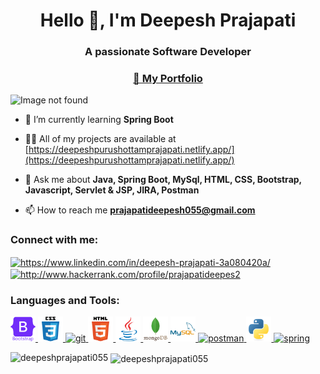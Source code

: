 <h1 align="center">Hello 👋, I'm Deepesh Prajapati</h1>
<h3 align="center">A passionate Software Developer</h3>

<h3 align="center">
  <a href="https://deepeshpurushottamprajapati.netlify.app/"><strong>🧿 My Portfolio</strong></a>
</h3>

<img src="https://www.wscubetech.com/blog/wp-content/uploads/2024/04/generative-ai.webp" alt="Image not found">

- 🌱 I’m currently learning **Spring Boot**

- 👨‍💻 All of my projects are available at [https://deepeshpurushottamprajapati.netlify.app/](https://deepeshpurushottamprajapati.netlify.app/)

- 💬 Ask me about **Java, Spring Boot, MySql, HTML, CSS, Bootstrap, Javascript, Servlet & JSP, JIRA, Postman**

- 📫 How to reach me **prajapatideepesh055@gmail.com**

<h3 align="left">Connect with me:</h3>
<p align="left">
<a href="https://linkedin.com/in/https://www.linkedin.com/in/deepesh-prajapati-3a080420a/" target="blank"><img align="center" src="https://raw.githubusercontent.com/rahuldkjain/github-profile-readme-generator/master/src/images/icons/Social/linked-in-alt.svg" alt="https://www.linkedin.com/in/deepesh-prajapati-3a080420a/" height="30" width="40" /></a>
<a href="https://www.hackerrank.com/http://www.hackerrank.com/profile/prajapatideepes2" target="blank"><img align="center" src="https://raw.githubusercontent.com/rahuldkjain/github-profile-readme-generator/master/src/images/icons/Social/hackerrank.svg" alt="http://www.hackerrank.com/profile/prajapatideepes2" height="30" width="40" /></a>
</p>

<h3 align="left">Languages and Tools:</h3>
<p align="left"> <a href="https://getbootstrap.com" target="_blank" rel="noreferrer"> <img src="https://raw.githubusercontent.com/devicons/devicon/master/icons/bootstrap/bootstrap-plain-wordmark.svg" alt="bootstrap" width="40" height="40"/> </a> <a href="https://www.w3schools.com/css/" target="_blank" rel="noreferrer">  <img src="https://raw.githubusercontent.com/devicons/devicon/master/icons/css3/css3-original-wordmark.svg" alt="css3" width="40" height="40"/> </a> <a href="https://git-scm.com/" target="_blank" rel="noreferrer"> <img src="https://www.vectorlogo.zone/logos/git-scm/git-scm-icon.svg" alt="git" width="40" height="40"/> </a> <a href="https://www.w3.org/html/" target="_blank" rel="noreferrer"> <img src="https://raw.githubusercontent.com/devicons/devicon/master/icons/html5/html5-original-wordmark.svg" alt="html5" width="40" height="40"/> </a> <a href="https://www.java.com" target="_blank" rel="noreferrer"> <img src="https://raw.githubusercontent.com/devicons/devicon/master/icons/java/java-original.svg" alt="java" width="40" height="40"/> </a> <a href="https://www.mongodb.com/" target="_blank" rel="noreferrer"> <img src="https://raw.githubusercontent.com/devicons/devicon/master/icons/mongodb/mongodb-original-wordmark.svg" alt="mongodb" width="40" height="40"/> </a> <a href="https://www.mysql.com/" target="_blank" rel="noreferrer"> <img src="https://raw.githubusercontent.com/devicons/devicon/master/icons/mysql/mysql-original-wordmark.svg" alt="mysql" width="40" height="40"/> </a> <a href="https://postman.com" target="_blank" rel="noreferrer"> <img src="https://www.vectorlogo.zone/logos/getpostman/getpostman-icon.svg" alt="postman" width="40" height="40"/> </a> <a href="https://www.python.org" target="_blank" rel="noreferrer"> <img src="https://raw.githubusercontent.com/devicons/devicon/master/icons/python/python-original.svg" alt="python" width="40" height="40"/> </a> <a href="https://spring.io/" target="_blank" rel="noreferrer"> <img src="https://www.vectorlogo.zone/logos/springio/springio-icon.svg" alt="spring" width="40" height="40"/> </a> </p>

<p><img align="left" src="https://github-readme-stats.vercel.app/api/top-langs?username=deepeshprajapati055&show_icons=true&locale=en&layout=compact" alt="deepeshprajapati055" /></p>

<p>&nbsp;<img align="center" src="https://github-readme-stats.vercel.app/api?username=deepeshprajapati055&show_icons=true&locale=en" alt="deepeshprajapati055" /></p>


